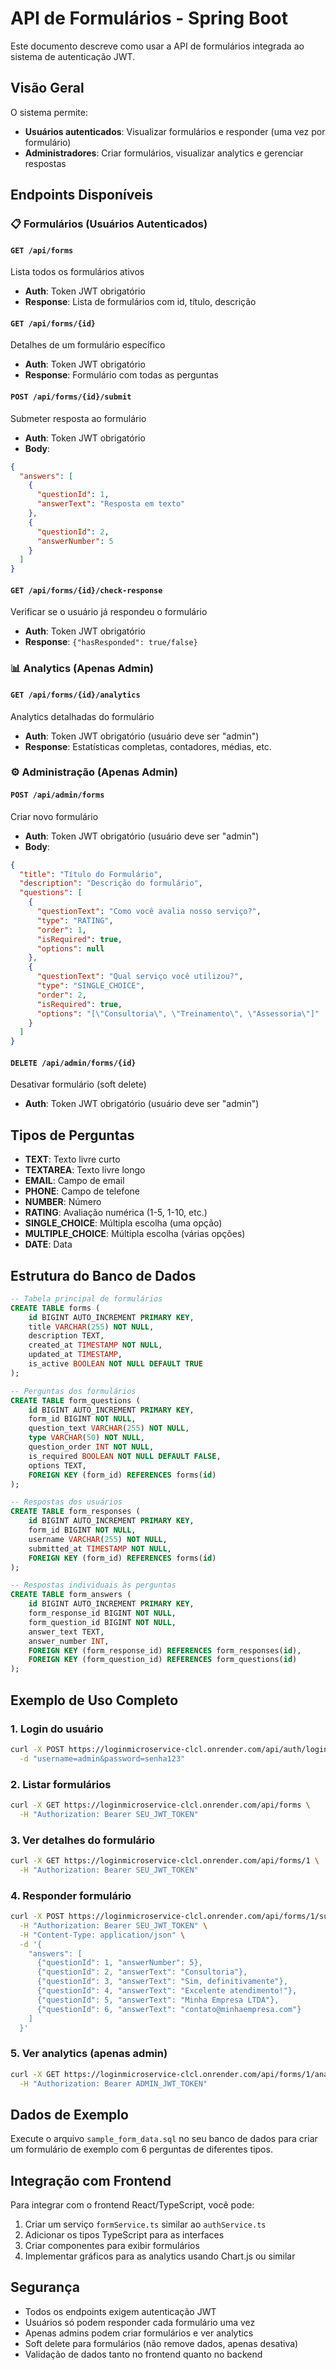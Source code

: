 # API de Formulários - Spring Boot

Este documento descreve como usar a API de formulários integrada ao sistema de autenticação JWT.

## Visão Geral

O sistema permite:
- **Usuários autenticados**: Visualizar formulários e responder (uma vez por formulário)
- **Administradores**: Criar formulários, visualizar analytics e gerenciar respostas

## Endpoints Disponíveis

### 📋 Formulários (Usuários Autenticados)

#### `GET /api/forms`
Lista todos os formulários ativos
- **Auth**: Token JWT obrigatório
- **Response**: Lista de formulários com id, título, descrição

#### `GET /api/forms/{id}`
Detalhes de um formulário específico
- **Auth**: Token JWT obrigatório
- **Response**: Formulário com todas as perguntas

#### `POST /api/forms/{id}/submit`
Submeter resposta ao formulário
- **Auth**: Token JWT obrigatório
- **Body**: 
```json
{
  "answers": [
    {
      "questionId": 1,
      "answerText": "Resposta em texto"
    },
    {
      "questionId": 2,
      "answerNumber": 5
    }
  ]
}
```

#### `GET /api/forms/{id}/check-response`
Verificar se o usuário já respondeu o formulário
- **Auth**: Token JWT obrigatório
- **Response**: `{"hasResponded": true/false}`

### 📊 Analytics (Apenas Admin)

#### `GET /api/forms/{id}/analytics`
Analytics detalhadas do formulário
- **Auth**: Token JWT obrigatório (usuário deve ser "admin")
- **Response**: Estatísticas completas, contadores, médias, etc.

### ⚙️ Administração (Apenas Admin)

#### `POST /api/admin/forms`
Criar novo formulário
- **Auth**: Token JWT obrigatório (usuário deve ser "admin")
- **Body**:
```json
{
  "title": "Título do Formulário",
  "description": "Descrição do formulário",
  "questions": [
    {
      "questionText": "Como você avalia nosso serviço?",
      "type": "RATING",
      "order": 1,
      "isRequired": true,
      "options": null
    },
    {
      "questionText": "Qual serviço você utilizou?",
      "type": "SINGLE_CHOICE",
      "order": 2,
      "isRequired": true,
      "options": "[\"Consultoria\", \"Treinamento\", \"Assessoria\"]"
    }
  ]
}
```

#### `DELETE /api/admin/forms/{id}`
Desativar formulário (soft delete)
- **Auth**: Token JWT obrigatório (usuário deve ser "admin")

## Tipos de Perguntas

- **TEXT**: Texto livre curto
- **TEXTAREA**: Texto livre longo
- **EMAIL**: Campo de email
- **PHONE**: Campo de telefone
- **NUMBER**: Número
- **RATING**: Avaliação numérica (1-5, 1-10, etc.)
- **SINGLE_CHOICE**: Múltipla escolha (uma opção)
- **MULTIPLE_CHOICE**: Múltipla escolha (várias opções)
- **DATE**: Data

## Estrutura do Banco de Dados

```sql
-- Tabela principal de formulários
CREATE TABLE forms (
    id BIGINT AUTO_INCREMENT PRIMARY KEY,
    title VARCHAR(255) NOT NULL,
    description TEXT,
    created_at TIMESTAMP NOT NULL,
    updated_at TIMESTAMP,
    is_active BOOLEAN NOT NULL DEFAULT TRUE
);

-- Perguntas dos formulários
CREATE TABLE form_questions (
    id BIGINT AUTO_INCREMENT PRIMARY KEY,
    form_id BIGINT NOT NULL,
    question_text VARCHAR(255) NOT NULL,
    type VARCHAR(50) NOT NULL,
    question_order INT NOT NULL,
    is_required BOOLEAN NOT NULL DEFAULT FALSE,
    options TEXT,
    FOREIGN KEY (form_id) REFERENCES forms(id)
);

-- Respostas dos usuários
CREATE TABLE form_responses (
    id BIGINT AUTO_INCREMENT PRIMARY KEY,
    form_id BIGINT NOT NULL,
    username VARCHAR(255) NOT NULL,
    submitted_at TIMESTAMP NOT NULL,
    FOREIGN KEY (form_id) REFERENCES forms(id)
);

-- Respostas individuais às perguntas
CREATE TABLE form_answers (
    id BIGINT AUTO_INCREMENT PRIMARY KEY,
    form_response_id BIGINT NOT NULL,
    form_question_id BIGINT NOT NULL,
    answer_text TEXT,
    answer_number INT,
    FOREIGN KEY (form_response_id) REFERENCES form_responses(id),
    FOREIGN KEY (form_question_id) REFERENCES form_questions(id)
);
```

## Exemplo de Uso Completo

### 1. Login do usuário
```bash
curl -X POST https://loginmicroservice-clcl.onrender.com/api/auth/login \
  -d "username=admin&password=senha123"
```

### 2. Listar formulários
```bash
curl -X GET https://loginmicroservice-clcl.onrender.com/api/forms \
  -H "Authorization: Bearer SEU_JWT_TOKEN"
```

### 3. Ver detalhes do formulário
```bash
curl -X GET https://loginmicroservice-clcl.onrender.com/api/forms/1 \
  -H "Authorization: Bearer SEU_JWT_TOKEN"
```

### 4. Responder formulário
```bash
curl -X POST https://loginmicroservice-clcl.onrender.com/api/forms/1/submit \
  -H "Authorization: Bearer SEU_JWT_TOKEN" \
  -H "Content-Type: application/json" \
  -d '{
    "answers": [
      {"questionId": 1, "answerNumber": 5},
      {"questionId": 2, "answerText": "Consultoria"},
      {"questionId": 3, "answerText": "Sim, definitivamente"},
      {"questionId": 4, "answerText": "Excelente atendimento!"},
      {"questionId": 5, "answerText": "Minha Empresa LTDA"},
      {"questionId": 6, "answerText": "contato@minhaempresa.com"}
    ]
  }'
```

### 5. Ver analytics (apenas admin)
```bash
curl -X GET https://loginmicroservice-clcl.onrender.com/api/forms/1/analytics \
  -H "Authorization: Bearer ADMIN_JWT_TOKEN"
```

## Dados de Exemplo

Execute o arquivo `sample_form_data.sql` no seu banco de dados para criar um formulário de exemplo com 6 perguntas de diferentes tipos.

## Integração com Frontend

Para integrar com o frontend React/TypeScript, você pode:

1. Criar um serviço `formService.ts` similar ao `authService.ts`
2. Adicionar os tipos TypeScript para as interfaces
3. Criar componentes para exibir formulários
4. Implementar gráficos para as analytics usando Chart.js ou similar

## Segurança

- Todos os endpoints exigem autenticação JWT
- Usuários só podem responder cada formulário uma vez
- Apenas admins podem criar formulários e ver analytics
- Soft delete para formulários (não remove dados, apenas desativa)
- Validação de dados tanto no frontend quanto no backend
